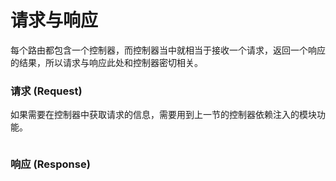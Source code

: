 # 请求与响应

每个路由都包含一个控制器，而控制器当中就相当于接收一个请求，返回一个响应的结果，所以请求与响应此处和控制器密切相关。

### 请求 (Request)

如果需要在控制器中获取请求的信息，需要用到上一节的控制器依赖注入的模块功能。

```php

```

### 响应 (Response)

